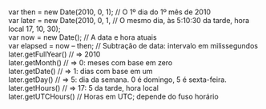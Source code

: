 <br>var then = new Date(2010, 0, 1); // O 1º dia do 1º mês de 2010
<br>var later = new Date(2010, 0, 1, // O mesmo dia, às 5:10:30 da tarde, hora local
17, 10, 30);
<br>var now = new Date(); // A data e hora atuais
<br>var elapsed = now – then; // Subtração de data: intervalo em milissegundos
<br>later.getFullYear() // => 2010
<br>later.getMonth() // => 0: meses com base em zero
<br>later.getDate() // => 1: dias com base em um
<br>later.getDay() // => 5: dia da semana. 0 é domingo, 5 é sexta-feira.
<br>later.getHours() // => 17: 5 da tarde, hora local
<br>later.getUTCHours() // Horas em UTC; depende do fuso horário
